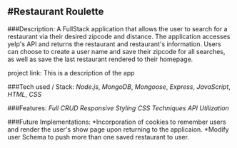 
#Restaurant Roulette
----

###Description:
A FullStack application that allows the user to search for a restaurant via their desired zipcode and distance.  The application accesses yelp's API and returns the restaurant and restaurant's information. Users can choose to create a user name and save their zipcode for all searches, as well as save the last restaurant rendered to their homepage. 

project link:
This is a description of the app

###Tech used / Stack:
*Node.js*,
*MongoDB*,
*Mongoose*,
*Express*,
*JavaScript*,
*HTML*,
*CSS*

###Features:
*Full CRUD*
*Responsive Styling*
*CSS Techniques*
*API Utilization*

###Future Implementations:
*Incorporation of cookies to remember users and render the user's show page upon returning to the applicaion.
*Modify user Schema to push more than one saved restaurant to user.
